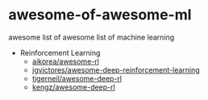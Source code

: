 # awesome-of-awesome-ml
awesome list of awesome list of machine learning


- Reinforcement Learning
  - [aikorea/awesome-rl](https://github.com/aikorea/awesome-rl/blob/master/README.md)
  - [jgvictores/awesome-deep-reinforcement-learning](https://github.com/jgvictores/awesome-deep-reinforcement-learning)
  - [tigerneil/awesome-deep-rl](https://github.com/tigerneil/awesome-deep-rl)
  - [kengz/awesome-deep-rl](https://github.com/kengz/awesome-deep-rl)
